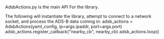AdsbActions.py is the main API For the library.

The following will instantiate the library, attempt to connect to a network
socket, and process the ADS-B data coming in:
    adsb_actions = AdsbActions(yaml_config, ip=args.ipaddr, port=args.port)
    adsb_actions.register_callback("nearby_cb", nearby_cb)
    adsb_actions.loop()
